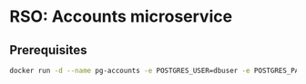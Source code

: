 # RSO: Accounts microservice

## Prerequisites

```bash
docker run -d --name pg-accounts -e POSTGRES_USER=dbuser -e POSTGRES_PASSWORD=postgres -e POSTGRES_DB=account -p 5432:5432 postgres:10.5
```
